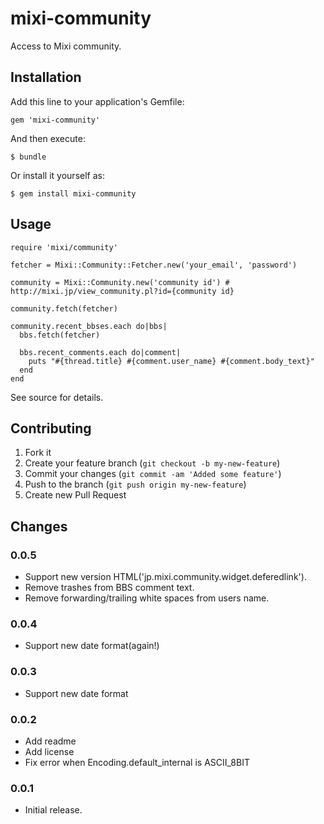 # mixi-community

Access to Mixi community.

## Installation

Add this line to your application's Gemfile:

    gem 'mixi-community'

And then execute:

    $ bundle

Or install it yourself as:

    $ gem install mixi-community

## Usage

    require 'mixi/community'

    fetcher = Mixi::Community::Fetcher.new('your_email', 'password')

    community = Mixi::Community.new('community id') # http://mixi.jp/view_community.pl?id={community id}

    community.fetch(fetcher)

    community.recent_bbses.each do|bbs|
      bbs.fetch(fetcher)

      bbs.recent_comments.each do|comment|
        puts "#{thread.title} #{comment.user_name} #{comment.body_text}"
      end
    end

See source for details.

## Contributing

1. Fork it
2. Create your feature branch (`git checkout -b my-new-feature`)
3. Commit your changes (`git commit -am 'Added some feature'`)
4. Push to the branch (`git push origin my-new-feature`)
5. Create new Pull Request

## Changes

### 0.0.5

* Support new version HTML('jp.mixi.community.widget.deferedlink').
* Remove trashes from BBS comment text.
* Remove forwarding/trailing white spaces from users name.

### 0.0.4

* Support new date format(again!)

### 0.0.3

* Support new date format

### 0.0.2

* Add readme
* Add license
* Fix error when Encoding.default_internal is ASCII_8BIT

### 0.0.1

* Initial release.
